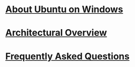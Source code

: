 # [About Ubuntu on Windows](./about.md)
# [Architectural Overview](./architectural_overview.md)
# [Frequently Asked Questions](./faq.md)
